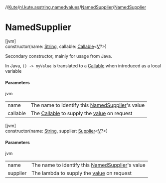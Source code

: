 //[Kute](../../../index.md)/[nl.kute.asstring.namedvalues](../index.md)/[NamedSupplier](index.md)/[NamedSupplier](-named-supplier.md)

# NamedSupplier

[jvm]\
constructor(name: [String](https://kotlinlang.org/api/latest/jvm/stdlib/kotlin/-string/index.html), callable: [Callable](https://docs.oracle.com/javase/8/docs/api/java/util/concurrent/Callable.html)&lt;[V](index.md)?&gt;)

Secondary constructor, mainly for usage from Java.

In Java, `() -> myValue` is translated to a [Callable](https://docs.oracle.com/javase/8/docs/api/java/util/concurrent/Callable.html) when introduced as a local variable

#### Parameters

jvm

| | |
|---|---|
| name | The name to identify this [NamedSupplier](index.md)'s value |
| callable | The [Callable](https://docs.oracle.com/javase/8/docs/api/java/util/concurrent/Callable.html) to supply the [value](value.md) on request |

[jvm]\
constructor(name: [String](https://kotlinlang.org/api/latest/jvm/stdlib/kotlin/-string/index.html), supplier: [Supplier](../index.md#-531561431%2FClasslikes%2F-1216412040)&lt;[V](index.md)?&gt;)

#### Parameters

jvm

| | |
|---|---|
| name | The name to identify this [NamedSupplier](index.md)'s value |
| supplier | The lambda to supply the [value](value.md) on request |
